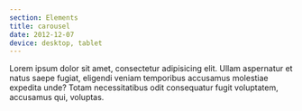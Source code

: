 ```yaml
---
section: Elements
title: carousel
date: 2012-12-07
device: desktop, tablet
---
```


Lorem ipsum dolor sit amet, consectetur adipisicing elit. Ullam aspernatur et natus saepe fugiat, eligendi veniam temporibus accusamus molestiae expedita unde? Totam necessitatibus odit consequatur fugit voluptatem, accusamus qui, voluptas.
